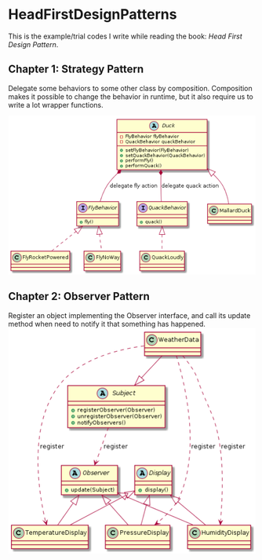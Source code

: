 # HeadFirstDesignPatterns

This is the example/trial codes I write while reading the book: *Head First Design Pattern*.

## Chapter 1: Strategy Pattern
Delegate some behaviors to some other class by composition.
Composition makes it possible to change the behavior in runtime, but it also require us to write a lot wrapper functions. 

![StrategyPattern](readme_images/c01_StrategyPattern.png)

## Chapter 2: Observer Pattern
Register an object implementing the Observer interface, and call its update method when need to notify it that something has happened.
![ObserverPattern](readme_images/c02_ObserverPattern.png)